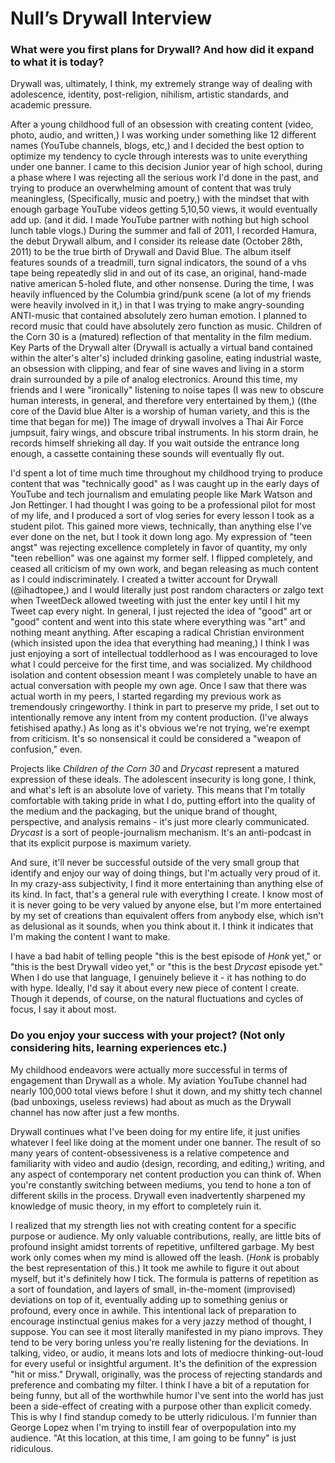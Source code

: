 # Null’s Drywall Interview

### What were you first plans for Drywall? And how did it expand to what it is today?

Drywall was, ultimately, I think, my extremely strange way of dealing with adolescence, identity, post-religion, nihilism, artistic standards, and academic pressure.

After a young childhood full of an obsession with creating content (video, photo, audio, and written,) I was working under something like 12 different names (YouTube channels, blogs, etc,) and I decided the best option to optimize my tendency to cycle through interests was to unite everything under one banner. I came to this decision Junior year of high school, during a phase where I was rejecting all the serious work I'd done in the past, and trying to produce an overwhelming amount of content that was truly meaningless, (Specifically, music and poetry,) with the mindset that with enough garbage YouTube videos getting 5,10,50 views, it would eventually add up. (and it did. I made YouTube partner with nothing but high school lunch table vlogs.)  During the summer and fall of 2011, I recorded Hamura, the debut Drywall album, and I consider its release date (October 28th, 2011) to be the true birth of Drywall and David Blue. The album itself features sounds of a treadmill, turn signal indicators, the sound of a vhs tape being repeatedly slid in and out of its case, an original, hand-made native american 5-holed flute, and other nonsense. During the time, I was heavily influenced by the Columbia grind/punk scene (a lot of my friends were heavily involved in it,) in that I was trying to make angry-sounding ANTI-music that contained absolutely zero human emotion. I planned to record music that could have absolutely zero function as music. Children of the Corn 30 is a (matured) reflection of that mentality in the film medium. Key Parts of the Drywall alter (Drywall is actually a virtual band contained within the alter's alter's) included drinking gasoline, eating industrial waste, an obsession with clipping, and fear of sine waves and living in a storm drain surrounded by a pile of analog electronics. Around this time, my friends and I were "ironically" listening to noise tapes (I was new to obscure human interests, in general, and therefore very entertained by them,) ((the core of the David blue Alter is a worship of human variety, and this is the time that began for me)) The image of drywall involves a Thai Air Force jumpsuit, fairy wings, and obscure tribal instruments. In his storm drain, he records himself shrieking all day. If you wait outside the entrance long enough, a cassette containing these sounds will eventually fly out.

I'd spent a lot of time much time throughout my childhood trying to produce content that was "technically good" as I was caught up in the early days of YouTube and tech journalism and emulating people like Mark Watson and Jon Rettinger. I had thought I was going to be a professional pilot for most of my life, and I produced a sort of vlog series for every lesson I took as a student pilot. This gained more views, technically, than anything else I've ever done on the net, but I took it down long ago. My expression of "teen angst" was rejecting excellence completely in favor of quantity, my only "teen rebellion" was one against my former self. I flipped completely, and ceased all criticism of my own work, and began releasing as much content as I could indiscriminately. I created a twitter account for Drywall (@ihadtopee,) and I would literally just post random characters or zalgo text when TweetDeck allowed tweeting with just the enter key until I hit my Tweet cap every night. In general, I just rejected the idea of "good" art or "good" content and went into this state where everything was "art" and nothing meant anything. After escaping a radical Christian environment (which insisted upon the idea that everything had meaning,) I think I was just enjoying a sort of intellectual toddlerhood as I was encouraged to love what I could perceive for the first time, and was socialized. My childhood isolation and content obsession meant I was completely unable to have an actual conversation with people my own age. Once I saw that there was actual worth in my peers, I started regarding my previous work as tremendously cringeworthy. I think in part to preserve my pride, I set out to intentionally remove any intent from my content production. (I've always fetishised apathy.) As long as it's obvious we're not trying, we're exempt from criticism. It's so nonsensical it could be considered a "weapon of confusion," even.

Projects like *Children of the Corn 30* and *Drycast* represent a matured expression of these ideals. The adolescent insecurity is long gone, I think, and what's left is an absolute love of variety. This means that I'm totally comfortable with taking pride in what I do, putting effort into the quality of the medium and the packaging, but the unique brand of thought, perspective, and analysis remains - it's just more clearly communicated. *Drycast* is a sort of people-journalism mechanism. It's an anti-podcast in that its explicit purpose is maximum variety. 

And sure, it'll never be successful outside of the very small group that identify and enjoy our way of doing things, but I'm actually very proud of it. In my crazy-ass subjectivity, I find it more entertaining than anything else of its kind. In fact, that's a general rule with everything I create. I know most of it is never going to be very valued by anyone else, but I'm more entertained by my set of creations than equivalent offers from anybody else, which isn't as delusional as it sounds, when you think about it. I think it indicates that I'm making the content I want to make. 

I have a bad habit of telling people "this is the best episode of *Honk* yet," or "this is the best Drywall video yet," or "this is the best *Drycast* episode yet." When I do use that language, I genuinely believe it - it has nothing to do with hype. Ideally, I'd say it about every new piece of content I create. Though it depends, of course, on the natural fluctuations and cycles of focus, I say it about most.

### Do you enjoy your success with your project? (Not only considering hits, learning experiences etc.)

My childhood endeavors were actually more successful in terms of engagement than Drywall as a whole. My aviation YouTube channel had nearly 100,000 total views before I shut it down, and my shitty tech channel (bad unboxings, useless reviews) had about as much as the Drywall channel has now after just a few months.

Drywall continues what I've been doing for my entire life, it just unifies whatever I feel like doing at the moment under one banner. The result of so many years of content-obsessiveness is a relative competence and familiarity with video and audio (design, recording, and editing,) writing, and any aspect of contemporary net content production you can think of. When you're constantly switching between mediums, you tend to hone a ton of different skills in the process. Drywall even inadvertently sharpened my knowledge of music theory, in my effort to completely ruin it.

I realized that my strength lies not with creating content for a specific purpose or audience. My only valuable contributions, really, are little bits of profound insight amidst torrents of repetitive, unfiltered garbage. My best work only comes when my mind is allowed off the leash. (*Honk* is probably the best representation of this.) It took me awhile to figure it out about myself, but it's definitely how I tick. The formula is patterns of repetition as a sort of foundation, and layers of small, in-the-moment (improvised) deviations on top of it, eventually adding up to something genius or profound, every once in awhile. This intentional lack of preparation to encourage instinctual genius makes for a very jazzy method of thought, I suppose. You can see it most literally manifested in my piano improvs. They tend to be very boring unless you're really listening for the deviations. In talking, video, or audio, it means lots and lots of mediocre thinking-out-loud for every useful or insightful argument. It's the definition of the expression "hit or miss." Drywall, originally, was the process of rejecting standards and preference and combating my filter. I think I have a bit of a reputation for being funny, but all of the worthwhile humor I've sent into the world has just been a side-effect of creating with a purpose other than explicit comedy. This is why I find standup comedy to be utterly ridiculous. I'm funnier than George Lopez when I'm trying to instill fear of overpopulation into my audience. "At this location, at this time, I am going to be funny" is just ridiculous.